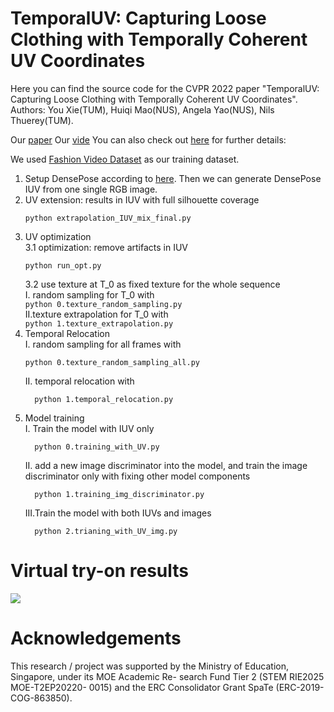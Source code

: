 # TemporalUV: Capturing Loose Clothing with Temporally Coherent UV Coordinates
Here you can find the source code for the CVPR 2022 paper "TemporalUV: Capturing Loose Clothing with Temporally Coherent UV Coordinates". Authors: You Xie(TUM), Huiqi Mao(NUS), Angela Yao(NUS), Nils Thuerey(TUM).

Our [paper](https://arxiv.org/pdf/2204.03671.pdf)
Our [vide](https://youtu.be/mDjzzMDy9Ko)
You can also check out [here](https://ge.in.tum.de/publications/temporaluv-capturing-loose-clothing-with-temporally-coherent-uv-coordinates/) for further details:

We used [Fashion Video Dataset](https://vision.cs.ubc.ca/datasets/fashion/) as our training dataset.

1. Setup DensePose according to [here](https://github.com/facebookresearch/Densepose). Then we can generate DensePose IUV from one single RGB image.
2. UV extension: results in IUV with full silhouette coverage  
    ```
    python extrapolation_IUV_mix_final.py
    ```
3. UV optimization  
    3.1 optimization: remove artifacts in IUV  
      ```
      python run_opt.py  
      ```  
    3.2 use texture at T_0 as fixed texture for the whole sequence  
        I. random sampling for T_0 with  
        ```
        python 0.texture_random_sampling.py  
        ```  
        II.texture extrapolation for T_0 with  
        ```
        python 1.texture_extrapolation.py
        ```  
4. Temporal Relocation  
    I.  random sampling for all frames with  
      ```
      python 0.texture_random_sampling_all.py  
      ```
    II. temporal relocation with  
      ```
  		python 1.temporal_relocation.py  
      ```
5. Model training  
    I.  Train the model with IUV only  
      ```
  		python 0.training_with_UV.py  
      ```
    II. add a new image discriminator into the model, and train the image discriminator only with fixing other model components  
      ```
  		python 1.training_img_discriminator.py  
      ```
    III.Train the model with both IUVs and images  
      ```
  		python 2.trianing_with_UV_img.py
      ```

# Virtual try-on results
  ![](virtual_try_on_results/output.gif)

# Acknowledgements
  This research / project was supported by the Ministry of Education, Singapore, under its MOE Academic Re- search Fund Tier 2 (STEM RIE2025 MOE-T2EP20220- 0015) and the ERC Consolidator Grant SpaTe (ERC-2019- COG-863850).
